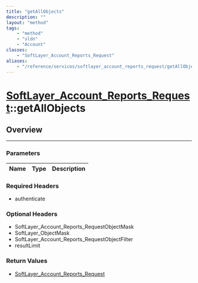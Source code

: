 ```yaml
---
title: "getAllObjects"
description: ""
layout: "method"
tags:
    - "method"
    - "sldn"
    - "Account"
classes:
    - "SoftLayer_Account_Reports_Request"
aliases:
    - "/reference/services/softlayer_account_reports_request/getAllObjects"
---
```

# [SoftLayer_Account_Reports_Request](/reference/services/SoftLayer_Account_Reports_Request)::getAllObjects





## Overview 


-----

### Parameters 
|Name | Type | Description |
| --- | --- | --- |


### Required Headers
* authenticate


### Optional Headers
* SoftLayer_Account_Reports_RequestObjectMask
* SoftLayer_ObjectMask
* SoftLayer_Account_Reports_RequestObjectFilter
* resultLimit

### Return Values
* <a href='/reference/datatypes/SoftLayer_Account_Reports_Request'>SoftLayer_Account_Reports_Request </a>





